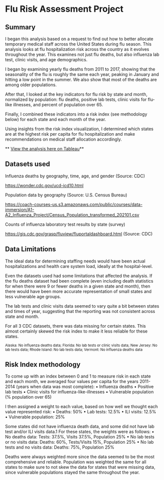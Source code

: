# Flu Risk Assessment Project

## Summary

I began this analysis based on a request to find out how to better allocate temporary medical staff across the United States during flu season. This analysis looks at flu hospitalization risk across the country as it evolves throughout the year. This examines not just flu deaths, but also influenza lab test, clinic visits, and age demographics.

I began by examining yearly flu deaths from 2011 to 2017, showing that the seasonality of the flu is roughly the same each year, peaking in January and hitting a low point in the summer. We also show that most of the deaths are among older populations.

After that, I looked at the key indicators for flu risk by state and month, normalized by population: flu deaths, positive lab tests, clinic visits for flu-like illnesses, and percent of population over 65.

Finally, I combined these indicators into a risk index (see methodology below) for each state and each month of the year.

Using insights from the risk index visualization, I determined which states are at the highest risk per capita for flu hospitalization and make recommendations on medical staff allocation accordingly.

** [View the analysis here on Tableau](https://public.tableau.com/app/profile/forrest.roth/viz/FluDeaths_16619865638940/Story1)**

## Datasets used

Influenza deaths by geography, time, age, and gender (Source: CDC)

https://wonder.cdc.gov/ucd-icd10.html


Population data by geography (Source: U.S. Census Bureau)

https://coach-courses-us.s3.amazonaws.com/public/courses/data-immersion/A1-A2_Influenza_Project/Census_Population_transformed_202101.csv


Counts of influenza laboratory test results by state (survey)

https://gis.cdc.gov/grasp/fluview/fluportaldashboard.html (Source: CDC)

## Data Limitations

The ideal data for determining staffing needs would have been actual hospitalizations and health care system load, ideally at the hospital-level.

Even the datasets used had some limitations that affected the analysis. If the flu deaths dataset had been complete (even including death statistics for when there were 9 or fewer deaths in a given state and month), then there would have been more accurate representation of small states and less vulnerable age groups.

The lab tests and clinic visits data seemed to vary quite a bit between states and times of year, suggesting that the reporting was not consistent across state and month.

For all 3 CDC datasets, there was data missing for certain states. This almost certainly skewed the risk index to make it less reliable for these states.

<sup>Alaska: No influenza deaths data; Florida: No lab tests or clinic visits data; New Jersey: No lab tests data; Rhode Island: No lab tests data;
Vermont: No influenza deaths data</sup>

## Risk Index methodology

To come up with an index between 0 and 1 to measure risk in each state and each month, we averaged four values per capita for the years 2011-2014 (years when data was most complete):
• Influenza deaths
• Positive lab tests
• Clinic visits for influenza-like-illnesses
• Vulnerable population (% population over 65)

I then assigned a weight to each value, based on how well we thought each value represented risk:
• Deaths: 50%
• Lab tests: 12.5%
• ILI visits: 12.5%
• Vulnerable population: 25%

Some states did not have influenza death data, and some did not have lab test and/or ILI visits data.1 For these states, the weights were as follows:
• No deaths data: Tests: 37.5%, Visits 37.5%, Population 25%
• No lab tests or no visits data: Deaths: 60%, Tests/Visits 15%, Population 25%
• No lab tests and no visits data: Deaths: 75%, Population 25%

Deaths were always weighted more since the data seemed to be the most comprehensive and reliable. Population was weighted the same for all states to make sure to not skew the data for states that were missing data, since vulnerable populations stayed the same throughout the year.
